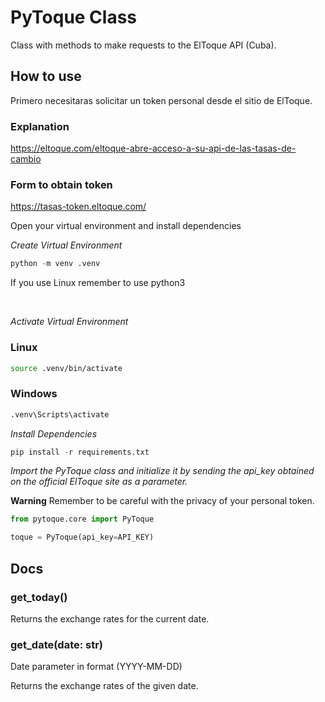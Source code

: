 # PyToque Class

Class with methods to make requests to the ElToque API (Cuba).

## How to use
Primero necesitaras solicitar un token personal desde el sitio de ElToque. 

### Explanation
https://eltoque.com/eltoque-abre-acceso-a-su-api-de-las-tasas-de-cambio

### Form to obtain token
https://tasas-token.eltoque.com/

Open your virtual environment and install dependencies

_Create Virtual Environment_
```python
python -m venv .venv   
```
If you use Linux remember to use python3

<br/>

_Activate Virtual Environment_
### Linux
```bash
source .venv/bin/activate
```

### Windows
```bash
.venv\Scripts\activate
```

_Install Dependencies_
```python
pip install -r requirements.txt
```

_Import the PyToque class and initialize it by sending the api_key obtained on the official ElToque site as a parameter._

**Warning** Remember to be careful with the privacy of your personal token.

```python
from pytoque.core import PyToque

toque = PyToque(api_key=API_KEY)
```

## Docs

### get_today()
Returns the exchange rates for the current date.

### get_date(date: str)
Date parameter in format (YYYY-MM-DD)

Returns the exchange rates of the given date.



